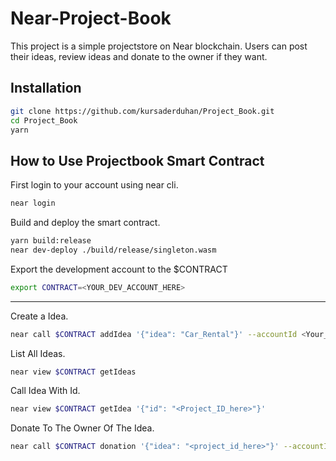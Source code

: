 # Near-Project-Book

This project is a simple projectstore on Near blockchain. Users can post their ideas, review ideas and donate to the owner if they want.

## Installation 

```bash
git clone https://github.com/kursaderduhan/Project_Book.git
cd Project_Book
yarn
```

## How to Use Projectbook Smart Contract

First login to your account using near cli.

```bash
near login
```

Build and deploy the smart contract.

```bash
yarn build:release
near dev-deploy ./build/release/singleton.wasm
````

Export the development account to the $CONTRACT

```bash
export CONTRACT=<YOUR_DEV_ACCOUNT_HERE>
```
---

Create a Idea.

```bash
near call $CONTRACT addIdea '{"idea": "Car_Rental"}' --accountId <Your_Testnet_Account_Here>
```

List All Ideas.

```bash
near view $CONTRACT getIdeas
```

Call Idea With Id.

```bash
near view $CONTRACT getIdea '{"id": "<Project_ID_here>"}'
```

Donate To The Owner Of The Idea.

```bash
near call $CONTRACT donation '{"idea": "<project_id_here>"}' --accountId <your_testnet_account_here> --amount 2


